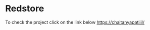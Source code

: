# Redstore
To check the project click on the link below
[https://chaitanyapatiiil/](https://chaitanyapatiiil.github.io/redstore/)
